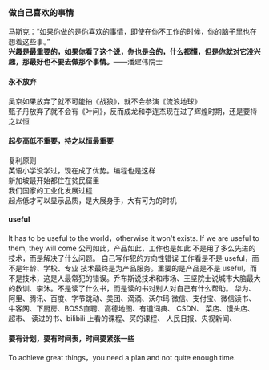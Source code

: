 
### 做自己喜欢的事情
马斯克：“如果你做的是你喜欢的事情，即使在你不工作的时候，你的脑子里也在想着这些事。”  
**兴趣是最重要的，如果你看了这个说，你也是会的，什么都懂，但是你就对它没兴趣，那最好也不要去做那个事情。**——潘建伟院士    

#### 永不放弃
吴京如果放弃了就不可能拍《战狼》，就不会参演《流浪地球》  
甄子丹放弃了就不会有《叶问》，反而成龙和李连杰现在过了辉煌时期，还是要持之以恒  

#### 起步高低不重要，持之以恒最重要  
复利原则  
英语小学没学过，现在成了优势。编程也是这样  
新加坡最开始都住在贫民窟里  
我们国家的工业化发展过程  
起点低才可以显示品质，是大展身手，大有可为的时机  

#### useful  
It has to be useful to the world，otherwise it won&apos;t exists.
If we are useful to them, they will come
公司如此，产品如此，工作也是如此
不是用了多么先进的技术，而是解决了什么问题。
自己写作犯的方向性错误
工作看是不是 useful，而不是年龄、学校、专业
技术最终是为产品服务。重要的是产品是不是 useful，而不是技术，这是人最常犯的错误。乔布斯说技术和市场、王坚院士说城市大脑最大的教训、李沐。不是读了什么书，而是读的书对别人对自己有什么帮助。
华为、阿里、腾讯、百度、字节跳动、美团、滴滴、沃尔玛
微信、支付宝、微信读书、
牛客网、下厨房、BOSS直聘、高德地图、有道词典、
CSDN、
菜店、馒头店、超市、
读过的书、bilibili 上看的课程、买的课程、
人民日报、央视新闻、


#### 要有计划，要有时间表，时间要紧张一些  
To achieve great things，you need a plan and not quite enough time.

